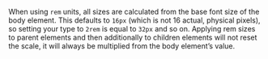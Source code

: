 When using `rem` units, all sizes are calculated from the base font size of the body element. This defaults to `16px` (which is not 16 actual, physical pixels), so setting your type to `2rem` is equal to `32px` and so on. Applying rem sizes to parent elements and then additionally to children elements will not reset the scale, it will always be multiplied from the body element’s value.
